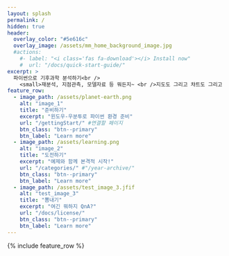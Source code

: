 ```yaml
---
layout: splash
permalink: /
hidden: true
header:
  overlay_color: "#5e616c"
  overlay_image: /assets/mm_home_background_image.jpg
  #actions:
    #- label: "<i class='fas fa-download'></i> Install now"
    #  url: "/docs/quick-start-guide/"
excerpt: >
  파이썬으로 기후과학 분석하기<br />
    <small>재분석, 지점관측, 모델자료 등 뭐든지~ <br />지도도 그리고 챠트도 그리고 머든 다 해봄니다</small>
feature_row:
  - image_path: /assets/planet-earth.png
    alt: "image_1"
    title: "준비하기"
    excerpt: "윈도우-우분투로 파이썬 환경 준비"
    url: "/gettingStart/" #연결할 페이지
    btn_class: "btn--primary"
    btn_label: "Learn more"
  - image_path: /assets/learning.png
    alt: "image_2"
    title: "도전하기"
    excerpt: "예제와 함께 본격적 시작!"
    url: "/categories/" #"/year-archive/"
    btn_class: "btn--primary"
    btn_label: "Learn more"
  - image_path: /assets/test_image_3.jfif
    alt: "test_image_3"
    title: "뽐내기"
    excerpt: "여긴 뭐하지 QnA?"
    url: "/docs/license/"
    btn_class: "btn--primary"
    btn_label: "Learn more"      
---
```


{% include feature_row %}
